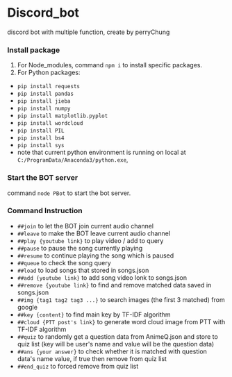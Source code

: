 # Discord_bot
discord bot with multiple function, create by perryChung

### Install package
1. For Node_modules, command `npm i` to install specific packages.
2. For Python packages:
 - `pip install requests`
 - `pip install pandas`
 - `pip install jieba`
 - `pip install numpy`
 - `pip install matplotlib.pyplot`
 - `pip install wordcloud`
 - `pip install PIL`
 - `pip install bs4`
 - `pip install sys`
 - note that current python environment is running on local at `C:/ProgramData/Anaconda3/python.exe`,

### Start the BOT server
command `node PBot` to start the bot server.

### Command Instruction
- `##join` to let the BOT join current audio channel
- `##leave` to make the BOT leave current audio channel
- `##play {youtube link}` to play video / add to query
- `##pause` to pause the song currently playing
- `##resume` to continue playing the song which is paused
- `##queue` to check the song query
- `##load` to load songs that stored in songs.json
- `##add {youtube link}` to add song video lonk to songs.json
- `##remove {youtube link}` to find and remove matched data saved in songs.json
- `##img {tag1 tag2 tag3 ...}` to search images (the first 3 matched) from google
- `##key {content}` to find main key by TF-IDF algorithm
- `##cloud {PTT post's link}` to generate word cloud image from PTT with TF-IDF algorithm
- `##quiz` to randomly get a question data from AnimeQ.json and store to quiz list (key will be user's name and value will be the question data)
- `##ans {your answer}` to check whether it is matched with question data's name value, if true then remove from quiz list
- `##end_quiz` to forced remove from quiz list